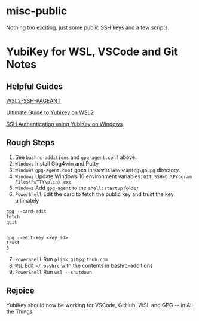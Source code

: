 # misc-public

Nothing too exciting.  just some public SSH keys and a few scripts.

# YubiKey for WSL, VSCode and Git Notes
## Helpful Guides
[WSL2-SSH-PAGEANT](https://github.com/BlackReloaded/wsl2-ssh-pageant)

[Ultimate Guide to Yubikey on WSL2](https://dev.to/dzerycz/the-ultimate-guide-to-yubikey-on-wsl2-part-1-5aed)

[SSH Authentication using YubiKey on Windows](https://developers.yubico.com/PGP/SSH_authentication/Windows.html)

## Rough Steps
1. See `bashrc-additions` and `gpg-agent.conf` above.
2. `Windows`    Install Gpg4win and Putty
3. `Windows`    `gpg-agent.conf` goes in `%APPDATA%\Roaming\gnupg` directory.
4. `Windows`    Update Windows 10 environment variables:  `GIT_SSH=C:\Program Files\PuTTY\plink.exe`
5. `Windows`    Add `gpg-agent` to the `shell:startup` folder
6. `PowerShell` Edit the card to fetch the public key and trust the key ultimately
  ```
  gpg --card-edit
  fetch
  quit


  gpg --edit-key <key_id>
  trust
  5
  ```
7. `PowerShell` Run `plink git@github.com`
8. `WSL`        Edit `~/.bashrc` with the contents in bashrc-additions
9. `PowerShell` Run `wsl --shutdown`

## Rejoice
YubiKey should now be working for VSCode, GitHub, WSL and GPG -- in All the Things